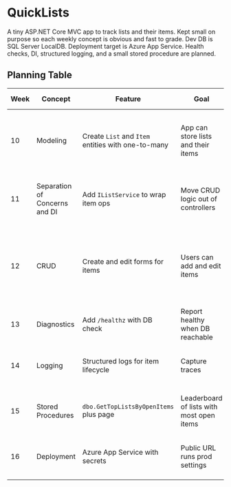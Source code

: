 # QuickLists

A tiny ASP.NET Core MVC app to track lists and their items. Kept small on purpose so each weekly concept is obvious and fast to grade. Dev DB is SQL Server LocalDB. Deployment target is Azure App Service. Health checks, DI, structured logging, and a small stored procedure are planned.

## Planning Table

| Week | Concept | Feature | Goal | Acceptance Criteria | Evidence in README.md | Test Plan |
|---|---|---|---|---|---|---|
| 10 | Modeling | Create `List` and `Item` entities with one-to-many | App can store lists and their items | Tables created. FK works. Migration applied. Seed shows one list with two items | Code link. Short write-up. Screenshot of migration and rows | Run migration. Confirm tables and FK. Home shows seeded list |
| 11 | Separation of Concerns and DI | Add `IListService` to wrap item ops | Move CRUD logic out of controllers | Service registered in DI. Controllers use ctor injection. Unit test stubs compile | Code link. One paragraph on why service | Hit endpoints and confirm service is called |
| 12 | CRUD | Create and edit forms for items | Users can add and edit items | Valid post saves. Edit updates. Validation messages show when invalid | Screenshots of create and edit. Code links | Add item then edit. Confirm DB changes. Invalid post shows validation |
| 13 | Diagnostics | Add `/healthz` with DB check | Report healthy when DB reachable | `/healthz` returns 200 when DB up. 503 when connection is wrong | curl output screenshots for both states | Toggle connection and curl endpoint |
| 14 | Logging | Structured logs for item lifecycle | Capture traces | Log created with `EventId=ItemCreated` and properties `ListId`, `ItemId`, `Title` | Log snippet and code | Create and edit an item then inspect logs |
| 15 | Stored Procedures | `dbo.GetTopListsByOpenItems` plus page | Leaderboard of lists with most open items | SP created via migration. Page uses `FromSqlInterpolated` to show top five | SP script in README. Screenshot of page | Add items, mark some complete, confirm ordering |
| 16 | Deployment | Azure App Service with secrets | Public URL runs prod settings | App builds and runs on Azure. Connection string in App Service. `/healthz` reachable | Deployed URL and screenshots | Visit URL, open home and `/healthz` |
